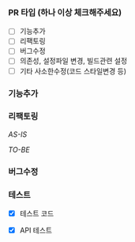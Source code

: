 ### PR 타입 (하나 이상 체크해주세요)
- [ ] 기능추가
- [ ] 리팩토링
- [ ] 버그수정
- [ ] 의존성, 설정파일 변경, 빌드관련 설정
- [ ] 기타 사소한수정(코드 스타일변경 등)

### 기능추가

### 리팩토링
<!-- 이 PR에서 어떤점들이 변경되었는지 기술해주세요. 가급적이면 as-is, to-be 를 활용해서 작성해주세요.  -->
<!-- 변경사항이 있을 때(리팩토링) 변경 이유에 대헤서 간단하게 작성해주세요. -->
*AS-IS*

*TO-BE*


### 버그수정

### 테스트
<!-- 본 변경사항이 테스트가 되었는지 기술해주세요 -->
- [x] 테스트 코드
- [x] API 테스트

